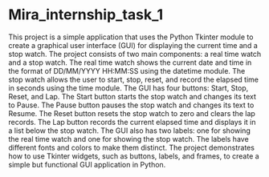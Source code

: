 # Mira_internship_task_1
This project is a simple application that uses the Python Tkinter module to create a graphical user interface (GUI) for displaying the current time and a stop watch. The project consists of two main components: a real time watch and a stop watch. 
The real time watch shows the current date and time in the format of DD/MM/YYYY HH:MM:SS using the datetime module. 
The stop watch allows the user to start, stop, reset, and record the elapsed time in seconds using the time module. The GUI has four buttons: Start, Stop, Reset, and Lap. The Start button starts the stop watch and changes its text to Pause.
The Pause button pauses the stop watch and changes its text to Resume. 
The Reset button resets the stop watch to zero and clears the lap records.
The Lap button records the current elapsed time and displays it in a list below the stop watch. 
The GUI also has two labels: one for showing the real time watch and one for showing the stop watch. 
The labels have different fonts and colors to make them distinct. 
The project demonstrates how to use Tkinter widgets, such as buttons, labels, and frames, to create a simple but functional GUI application in Python.
